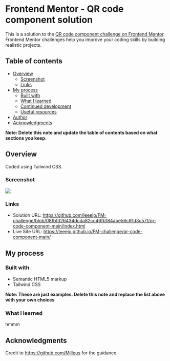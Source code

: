 # Frontend Mentor - QR code component solution

This is a solution to the [QR code component challenge on Frontend Mentor](https://www.frontendmentor.io/challenges/qr-code-component-iux_sIO_H). Frontend Mentor challenges help you improve your coding skills by building realistic projects. 

## Table of contents

- [Overview](#overview)
  - [Screenshot](#screenshot)
  - [Links](#links)
- [My process](#my-process)
  - [Built with](#built-with)
  - [What I learned](#what-i-learned)
  - [Continued development](#continued-development)
  - [Useful resources](#useful-resources)
- [Author](#author)
- [Acknowledgments](#acknowledgments)

**Note: Delete this note and update the table of contents based on what sections you keep.**

## Overview
Coded using Tailwind CSS.

### Screenshot

![](./ss-joqr.jpg)


### Links

- Solution URL: https://github.com/leeejo/FM-challenge/blob/08fbfd26434dcda82cc46fb184abe56c91d3c57f/qr-code-component-main/index.html
- Live Site URL: https://leeejo.github.io/FM-challenge/qr-code-component-main/

## My process

### Built with

- Semantic HTML5 markup
- Tailwind CSS

**Note: These are just examples. Delete this note and replace the list above with your own choices**

### What I learned

hmmm


## Acknowledgments

Credit to https://github.com/Milleus for the guidance.
